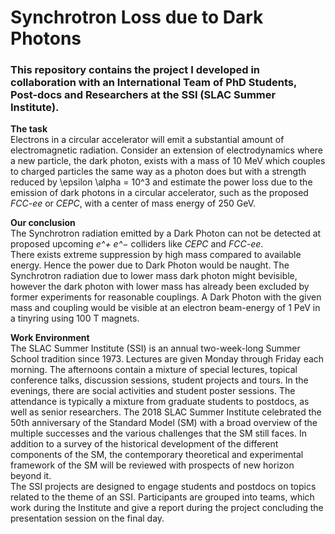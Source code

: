 # Synchrotron Loss due to Dark Photons
### This repository contains the project I developed in collaboration with an International Team of PhD Students, Post-docs and Researchers at the SSI (SLAC Summer Institute).

**The task** <br/>
Electrons in a circular accelerator will emit a substantial amount of electromagnetic radiation. Consider an extension of electrodynamics where a new particle, the dark photon, exists with a mass of 10 MeV which couples to charged particles the same way as a photon does but with a strength reduced by \epsilon \alpha = 10^3 and estimate the power loss due to the emission of dark photons in a circular accelerator, such as the proposed *FCC-ee* or *CEPC*, with a center of mass energy of 250 GeV.

**Our conclusion** <br/>
The Synchrotron radiation emitted by a Dark Photon can not be detected at proposed upcoming *e^+* *e^−* colliders like *CEPC* and *FCC-ee*. <br/>
There exists extreme suppression by high mass compared to available energy. Hence the power due to Dark Photon would be naught. The Synchrotron radiation due to lower mass dark photon might bevisible, however the dark photon with lower mass has already been excluded by former experiments for reasonable couplings. A Dark Photon with the given mass and coupling would be visible at an electron beam-energy of 1 PeV in a tinyring using 100 T magnets.

**Work Environment** <br/>
The SLAC Summer Institute (SSI) is an annual two-week-long Summer School tradition since 1973. Lectures are given Monday through Friday each morning. The afternoons contain a mixture of special lectures, topical conference talks, discussion sessions, student projects and tours. In the evenings, there are social activities and student poster sessions. The attendance is typically a mixture from graduate students to postdocs, as well as senior researchers. <bw/>
The 2018 SLAC Summer Institute celebrated the 50th anniversary of the Standard Model (SM) with a broad overview of the multiple successes and the various challenges that the SM still faces. In addition to a survey of the historical development of the different components of the SM, the contemporary theoretical and experimental framework of the SM will be reviewed with prospects of new horizon beyond it. <br/>
The SSI projects are designed to engage students and postdocs on topics related to the theme of an SSI. Participants are grouped into teams, which work during the Institute and give a report during the project concluding the presentation session on the final day.